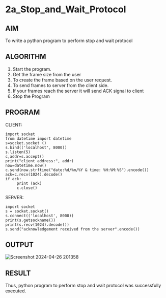 # 2a_Stop_and_Wait_Protocol
## AIM 
To write a python program to perform stop and wait protocol
## ALGORITHM
1. Start the program.
2. Get the frame size from the user
3. To create the frame based on the user request.
4. To send frames to server from the client side.
5. If your frames reach the server it will send ACK signal to client
6. Stop the Program
## PROGRAM
CLIENT:
```
import socket
from datetime import datetime
s=socket.socket ()
s.bind(('localhost', 8000))
s.listen(5)
c,addr=s.accept()
print("client address:", addr)
now=datetime.now()
c.send(now.strftime("date:%d/%m/%Y & time: %H:%M:%S").encode())
ack=c.recv(1024).decode()
if ack:
     print (ack)
     c.close()

```
SERVER:
```
import socket
s = socket.socket()
s.connect(('localhost', 8000))
print(s.getsockname())
print(s.recv(1024).decode())
s.send("acknowledgement received from the server".encode())

```
## OUTPUT
![Screenshot 2024-04-26 201358](https://github.com/Ragavikrishnan/2a_Stop_and_Wait_Protocol/assets/144870428/e96878d1-9983-45fd-91b8-859a56e22b5d)

## RESULT
Thus, python program to perform stop and wait protocol was successfully executed.
